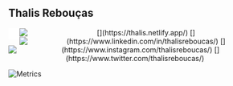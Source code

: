 ## Thalis Rebouças

<center>
[<img align="left" width="22px" src="https://github.com/thalisreboucas/Portfolio/blob/main/static/images/logo_w.png"/>](https://thalis.netlify.app/)
[<img align="left" width="22px" src="https://cdn-icons-png.flaticon.com/512/1384/1384014.png"/>](https://www.linkedin.com/in/thalisreboucas/)
[<img align="left" width="22px" src="https://cdn-icons-png.flaticon.com/512/1384/1384015.png"/>](https://www.instagram.com/thalisreboucas/)
[<img align="left" width="22px" src="https://cdn-icons.flaticon.com/png/512/4138/premium/4138168.png?token=exp=1635271143~hmac=2fad5162042a45c4de2d9d5c99465dbe"/>](https://www.twitter.com/thalisreboucas/) 
  </center>

![Metrics](https://metrics.lecoq.io/thalisreboucas?template=classic&base.header=0&introduction=1&isocalendar=1&languages=1&stars=1&activity=1&achievements=1&notable=1&pagespeed=1&isocalendar.duration=half-year&languages.limit=8&languages.sections=most-used&languages.colors=github&languages.threshold=0%25&languages.indepth=true&languages.categories=markup%2C%20programming&languages.recent.categories=markup%2C%20programming&languages.recent.load=300&languages.recent.days=14&introduction.title=false&stars.limit=4&activity.limit=5&activity.load=300&activity.days=14&activity.filter=all&activity.visibility=all&activity.timestamps=false&achievements.threshold=X&achievements.secrets=true&achievements.display=compact&achievements.limit=0&notable.repositories=false&pagespeed.url=.user.website&pagespeed.detailed=true&pagespeed.screenshot=true&config.timezone=America%2FFortaleza)




